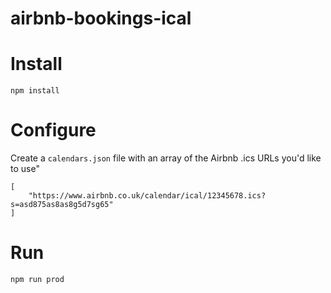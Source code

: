 # airbnb-bookings-ical

# Install
```
npm install
```

# Configure
Create a `calendars.json` file with an array of the Airbnb .ics URLs you'd like to use"
```
[
    "https://www.airbnb.co.uk/calendar/ical/12345678.ics?s=asd875as8as8g5d7sg65"
]
```

# Run
```
npm run prod
```